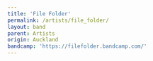 ```yaml
---
title: 'File Folder'
permalink: /artists/file_folder/
layout: band
parent: Artists
origin: Auckland
bandcamp: 'https://filefolder.bandcamp.com/'
---
```

